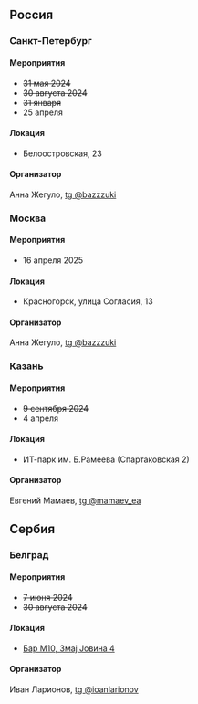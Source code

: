 ## Россия

### Санкт-Петербург

#### Мероприятия
- ~~31 мая 2024~~
- ~~30 августа 2024~~
- ~~31 января~~
- 25 апреля

#### Локация
- Белоостровская, 23

#### Организатор
Анна Жегуло, [tg @bazzzuki](https://t.me/bazzzuki)

### Москва

#### Мероприятия
- 16 апреля 2025

#### Локация
- Красногорск, улица Согласия, 13

#### Организатор
Анна Жегуло, [tg @bazzzuki](https://t.me/bazzzuki)

### Казань

#### Мероприятия
- ~~9 сентября 2024~~
- 4 апреля

#### Локация
- ИТ-парк им. Б.Рамеева (Спартаковская 2)

#### Организатор
Евгений Мамаев, [tg @mamaev_ea](https://t.me/mamaev_ea)

## Сербия

### Белград

#### Мероприятия
- ~~7 июня 2024~~
- ~~30 августа 2024~~

#### Локация
- [Бар М10, Змај Јовина 4](https://www.google.com/maps/place/M10+Bar/data=!4m7!3m6!1s0x475a7b036197d06d:0xeb43a3af7f2a87a4!8m2!3d44.8166679!4d20.457092!16s%2Fg%2F11v61myqjr!19sChIJbdCXYQN7WkcRpIcqf6-jQ-s?authuser=0&hl=ru&rclk=1)

#### Организатор
Иван Ларионов, [tg @ioanlarionov](https://t.me/ioanlarionov)



